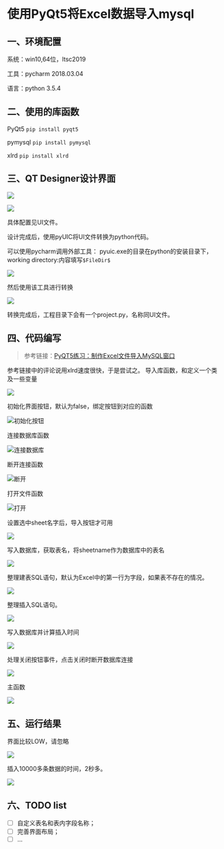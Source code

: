 # 使用PyQt5将Excel数据导入mysql


## 一、环境配置

系统：win10,64位，ltsc2019

工具：pycharm 2018.03.04

<!--more-->

语言：python 3.5.4

## 二、使用的库函数


PyQt5  `pip install pyqt5`

pymysql `pip install pymysql`

xlrd	`pip install xlrd`

## 三、QT Designer设计界面

![](https://img.rayu.me/2019/03/359316014.png)

![](https://img.rayu.me/2019/03/3198127376.png)

具体配置见UI文件。

设计完成后，使用pyUIC将UI文件转换为python代码。

可以使用pycharm调用外部工具：
pyuic.exe的目录在python的安装目录下，working directory:内容填写`$FileDir$`

![](https://img.rayu.me/2019/03/2259217360.png)

然后使用该工具进行转换

![](https://img.rayu.me/2019/03/1732376612.png)

转换完成后，工程目录下会有一个project.py，名称同UI文件。

## 四、代码编写

> 参考链接：[PyQT5练习：制作Excel文件导入MySQL窗口](https://zhuanlan.zhihu.com/p/54867294)

参考链接中的评论说用xlrd速度很快，于是尝试之。
导入库函数，和定义一个类及一些变量

![](https://img.rayu.me/2019/03/1294301532.png)

初始化界面按钮，默认为false，绑定按钮到对应的函数

![初始化按钮](https://img.rayu.me/2019/03/856615813.png)

连接数据库函数

![连接数据库](https://img.rayu.me/2019/03/4048418983.png)

断开连接函数

![断开](https://img.rayu.me/2019/03/2914372686.png)

打开文件函数

![打开](https://img.rayu.me/2019/03/137168773.png)

设置选中sheet名字后，导入按钮才可用

![](https://img.rayu.me/2019/03/86425240.png)

写入数据库，获取表名，将sheetname作为数据库中的表名

![](https://img.rayu.me/2019/03/209013864.png)

整理建表SQL语句，默认为Excel中的第一行为字段，如果表不存在的情况。

![](https://img.rayu.me/2019/03/2677207670.png)

整理插入SQL语句。

![](https://img.rayu.me/2019/03/1276142188.png)

写入数据库并计算插入时间

![](https://img.rayu.me/2019/03/1774937210.png)

处理关闭按钮事件，点击关闭时断开数据库连接

![](https://img.rayu.me/2019/03/761226418.png)

主函数

![](https://img.rayu.me/2019/03/2230780151.png)

## 五、运行结果
界面比较LOW，请忽略

![](https://img.rayu.me/2019/03/2663345438.png)

插入10000多条数据的时间，2秒多。

![](https://img.rayu.me/2019/03/2234676904.png)

## 六、TODO list

- [ ] 自定义表名和表内字段名称；
- [ ] 完善界面布局；
- [ ] ...
